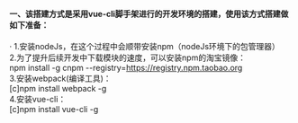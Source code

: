 #### 一、该搭建方式是采用vue-cli脚手架进行的开发环境的搭建，使用该方式搭建做如下准备：
· 1.安装nodeJs，在这个过程中会顺带安装npm（nodeJs环境下的包管理器）  
2.为了提升后续开发中下载模块的速度，可以安装npm的淘宝镜像：  
   npm install -g cnpm --registry=https://registry.npm.taobao.org  
3.安装webpack(编译工具)：  
    [c]npm install webpack -g  
4.安装vue-cli：  
    [c]npm install vue-cli -g  

